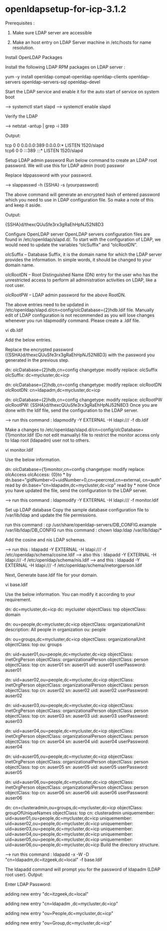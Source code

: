 # openldapsetup-for-icp-3.1.2

Prerequisites :
1. Make sure LDAP server are accessible

2. Make an host entry on LDAP Server machine in /etc/hosts for name resolution.

Install OpenLDAP Packages

Install the following LDAP RPM packages on LDAP server :

yum -y install openldap compat-openldap openldap-clients openldap-servers openldap-servers-sql openldap-devel

Start the LDAP service and enable it for the auto start of service on system boot

--> systemctl start slapd
--> systemctl enable slapd

Verify the LDAP

--> netstat -antup | grep -i 389

Output:

tcp        0      0 0.0.0.0:389             0.0.0.0:*               LISTEN      1520/slapd          
tcp6       0      0 :::389                  :::*                    LISTEN      1520/slapd

Setup LDAP admin password
Run below command to create an LDAP root password. We will use this for LDAP admin (root) passwor

Replace ldppassword with your password.

--> slappasswd -h {SSHA} -s (yourpassword)

The above command will generate an encrypted hash of entered password which you need to use in LDAP configuration file. So make a note of this and keep it aside.

Output:

{SSHA}d/thexcQUuSfe3rx3gRaEhHpNJ52N8D3

Configure OpenLDAP server
OpenLDAP servers configuration files are found in /etc/openldap/slapd.d/. To start with the configuration of LDAP, we would need to update the variables “olcSuffix” and “olcRootDN“.

olcSuffix – Database Suffix, it is the domain name for which the LDAP server provides the information. In simple words, it should be changed to your domain
name.

olcRootDN – Root Distinguished Name (DN) entry for the user who has the unrestricted access to perform all administration activities on LDAP, like a root user.

olcRootPW – LDAP admin password for the above RootDN.

The above entries need to be updated in /etc/openldap/slapd.d/cn=config/olcDatabase={2}hdb.ldif file. Manually edit of LDAP configuration is not recommended as you will lose changes whenever you run ldapmodify command.
Please create a .ldif file.


vi db.ldif

Add the below entries.

Replace the encrypted password ({SSHA}d/thexcQUuSfe3rx3gRaEhHpNJ52N8D3) with the password you generated in the previous step.

dn: olcDatabase={2}hdb,cn=config
changetype: modify
replace: olcSuffix
olcSuffix: dc=mycluster,dc=icp

dn: olcDatabase={2}hdb,cn=config
changetype: modify
replace: olcRootDN
olcRootDN: cn=ldapadm,dc=mycluster,dc=icp

dn: olcDatabase={2}hdb,cn=config
changetype: modify
replace: olcRootPW
olcRootPW: {SSHA}d/thexcQUuSfe3rx3gRaEhHpNJ52N8D3
Once you are done with the ldif file, send the configuration to the LDAP server.

--> run this command : ldapmodify -Y EXTERNAL  -H ldapi:/// -f db.ldif

Make a changes to /etc/openldap/slapd.d/cn=config/olcDatabase={1}monitor.ldif (Do not edit manually) file to restrict the monitor access only to ldap root (ldapadm) user not to others.

vi monitor.ldif

Use the below information.

dn: olcDatabase={1}monitor,cn=config
changetype: modify
replace: olcAccess
olcAccess: {0}to * by dn.base="gidNumber=0+uidNumber=0,cn=peercred,cn=external, cn=auth" read by dn.base="cn=ldapadm,dc=mycluster,dc=icp" read by * none
Once you have updated the file, send the configuration to the LDAP server.

--> run this command : ldapmodify -Y EXTERNAL  -H ldapi:/// -f monitor.ldif

Set up LDAP database
Copy the sample database configuration file to /var/lib/ldap and update the file permissions.

run this command : cp /usr/share/openldap-servers/DB_CONFIG.example /var/lib/ldap/DB_CONFIG
run this command : chown ldap:ldap /var/lib/ldap/*

Add the cosine and nis LDAP schemas.

--> run this : ldapadd -Y EXTERNAL -H ldapi:/// -f /etc/openldap/schema/cosine.ldif
--> also this : ldapadd -Y EXTERNAL -H ldapi:/// -f /etc/openldap/schema/nis.ldif 
--> and this : ldapadd -Y EXTERNAL -H ldapi:/// -f /etc/openldap/schema/inetorgperson.ldif

Next, Generate base.ldif file for your domain.

vi base.ldif

Use the below information. You can modify it according to your requirement.

dn: dc=mycluster,dc=icp
dc: mycluster
objectClass: top
objectClass: domain

dn: ou=people,dc=mycluster,dc=icp
objectClass: organizationalUnit
description: All people in organization
ou: people

dn: ou=groups,dc=mycluster,dc=icp
objectClass: organizationalUnit
objectClass: top
ou: groups

dn: uid=auser01,ou=people,dc=mycluster,dc=icp
objectClass: inetOrgPerson
objectClass: organizationalPerson
objectClass: person
objectClass: top
cn: auser01
sn: auser01
uid: auser01
userPassword: auser01

dn: uid=auser02,ou=people,dc=mycluster,dc=icp
objectClass: inetOrgPerson
objectClass: organizationalPerson
objectClass: person
objectClass: top
cn: auser02
sn: auser02
uid: auser02
userPassword: auser02

dn: uid=auser03,ou=people,dc=mycluster,dc=icp
objectClass: inetOrgPerson
objectClass: organizationalPerson
objectClass: person
objectClass: top
cn: auser03
sn: auser03
uid: auser03
userPassword: auser03

dn: uid=auser04,ou=people,dc=mycluster,dc=icp
objectClass: inetOrgPerson
objectClass: organizationalPerson
objectClass: person
objectClass: top
cn: auser04
sn: auser04
uid: auser04
userPassword: auser04

dn: uid=auser05,ou=people,dc=mycluster,dc=icp
objectClass: inetOrgPerson
objectClass: organizationalPerson
objectClass: person
objectClass: top
cn: auser05
sn: auser05
uid: auser05
userPassword: auser05

dn: uid=auser06,ou=people,dc=mycluster,dc=icp
objectClass: inetOrgPerson
objectClass: organizationalPerson
objectClass: person
objectClass: top
cn: auser06
sn: auser06
uid: auser06
userPassword: auser06

dn: cn=clusteradmin,ou=groups,dc=mycluster,dc=icp
objectClass: groupOfUniqueNames
objectClass: top
cn: clusteradmin
uniquemember: uid=auser01,ou=people,dc=mycluster,dc=icp
uniquemember: uid=auser02,ou=people,dc=mycluster,dc=icp
uniquemember: uid=auser03,ou=people,dc=mycluster,dc=icp
uniquemember: uid=auser04,ou=people,dc=mycluster,dc=icp
uniquemember: uid=auser05,ou=people,dc=mycluster,dc=icp
uniquemember: uid=auser06,ou=people,dc=mycluster,dc=icp
Build the directory structure.

--> run this command : ldapadd -x -W -D "cn=ldapadm,dc=itzgeek,dc=local" -f base.ldif

The ldapadd command will prompt you for the password of ldapadm (LDAP root user).
Output:

Enter LDAP Password: 

adding new entry "dc=itzgeek,dc=local"

adding new entry "cn=ldapadm ,dc=mycluster,dc=icp"

adding new entry "ou=People,dc=mycluster,dc=icp"

adding new entry "ou=Group,dc=mycluster,dc=icp"
